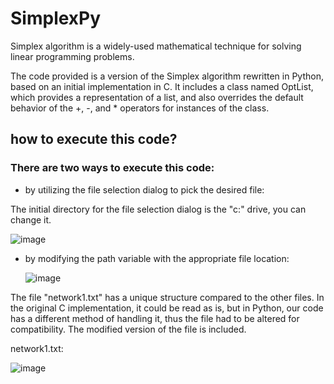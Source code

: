 # SimplexPy
Simplex algorithm is a widely-used mathematical technique for solving linear programming problems.

The code provided is a version of the Simplex algorithm rewritten in Python, based on an initial implementation in C. It includes a class named OptList, which provides a representation of a list, and also overrides the default behavior of the +, -, and * operators for instances of the class.

## how to execute this code?
### There are two ways to execute this code:
* by utilizing the file selection dialog to pick the desired file:
  
The initial directory for the file selection dialog is the "c:" drive, you can change it.

  ![image](https://github.com/MohamedAboSaleh/SimplexPy/assets/135134225/ed41e73b-bb1d-4108-b8eb-fed7b6b1b41d)
  
* by modifying the path variable with the appropriate file location:
  
 	![image](https://github.com/MohamedAboSaleh/SimplexPy/assets/135134225/04172c80-a1f0-43e7-abc6-abdbb9446590)

The file "network1.txt" has a unique structure compared to the other files. In the original C implementation, it could be read as is, but in Python, our code has a different method of handling it, thus the file had to be altered for compatibility. The modified version of the file is included.

network1.txt:

![image](https://github.com/MohamedAboSaleh/SimplexPy/assets/135134225/cb4b496c-61a9-4c13-b09c-3aed252e5c0c)
